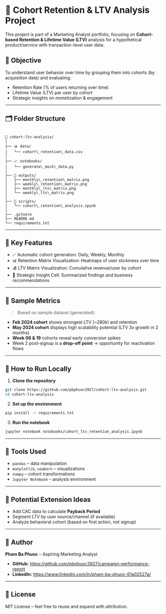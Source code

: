 # 🧠 Cohort Retention & LTV Analysis Project

This project is part of a Marketing Analyst portfolio, focusing on **Cohort-based Retention & Lifetime Value (LTV)** analysis for a hypothetical product/service with transaction-level user data.

## 📌 Objective

To understand user behavior over time by grouping them into cohorts (by acquisition date) and evaluating:

- Retention Rate (% of users returning over time)
- Lifetime Value (LTV) per user by cohort
- Strategic insights on monetization & engagement

---

## 🗂️ Folder Structure

```

📁 cohort-ltv-analysis/
│
├── 📊 data/
│   └── cohort\_retention\_data.csv
│
├── 📈 notebooks/
│   └── generate\_mock\_data.py
│
├── 📁 outputs/
│   ├── monthly\_retention\_matrix.png
│   ├── weekly\_retention\_matrix.png
│   ├── monthly\_ltv\_matrix.png
│   └── weekly\_ltv\_matrix.png
│
├── 📁 scripts/
│   └── cohort\_retention\_analysis.ipynb
│
├── .gitnore
├── README.md
└── requirements.txt

````

---

## 🧪 Key Features

- ✅ Automatic cohort generation: Daily, Weekly, Monthly
- 📊 Retention Matrix Visualization: Heatmaps of user stickiness over time
- 💰 LTV Matrix Visualization: Cumulative revenue/user by cohort
- 📍 Strategic Insight Cell: Summarized findings and business recommendations

---

## 🧮 Sample Metrics

> Based on sample dataset (generated):

- **Feb 2024 cohort** shows strongest LTV (~280k) and retention
- **May 2024 cohort** displays high scalability potential (LTV 3x growth in 2 months)
- **Week 06 & 19** cohorts reveal early conversion spikes
- Week 2 post-signup is a **drop-off point** → opportunity for reactivation flows

---

## 📌 How to Run Locally

1. **Clone the repository**
```bash
git clone https://github.com/pbphuoc3927/cohort-ltv-analysis.git
cd cohort-ltv-analysis
````

2. **Set up the environment**

```bash
pip install -r requirements.txt
```

3. **Run the notebook**

```bash
jupyter notebook notebooks/cohort_ltv_retention_analysis.ipynb
```

---

## 🧠 Tools Used

* `pandas` – data manipulation
* `matplotlib`, `seaborn` – visualizations
* `numpy` – cohort transformations
* `Jupyter Notebook` – analysis environment

---

## 🧩 Potential Extension Ideas

* Add CAC data to calculate **Payback Period**
* Segment LTV by user source/channel (if available)
* Analyze behavioral cohort (based on first action, not signup)

---

## 👤 Author

**Pham Ba Phuoc** – Aspiring Marketing Analyst
- **GitHub:** https://github.com/pbphuoc3927/campaign-performance-report
- **LinkedIn:** https://www.linkedin.com/in/pham-ba-phuoc-61a02527a/

---

## 📄 License

MIT License – feel free to reuse and expand with attribution.